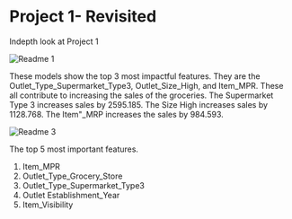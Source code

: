 # Project 1- Revisited
 Indepth look at Project 1

![Readme 1](https://github.com/HeatherAnnFoster/Project-1--Revisited/assets/126853678/6a792bef-8eb3-4de4-b9bd-a710b438b143)

These models show the top 3 most impactful features.  They are the Outlet_Type_Supermarket_Type3, Outlet_Size_High, and Item_MPR.  These all contribute to increasing the sales of the groceries.  The Supermarket Type 3 increases sales by 2595.185.  The Size High increases sales by 1128.768.  The Item"_MRP increases the sales by 984.593.

![Readme 3](https://github.com/HeatherAnnFoster/Project-1--Revisited/assets/126853678/03ff46bb-48a9-4ce8-905e-b188911f61f4)

The top 5 most important features.
1. Item_MPR
2. Outlet_Type_Grocery_Store
3. Outlet_Type_Supermarket_Type3
4. Outlet Establishment_Year
5. Item_Visibility
